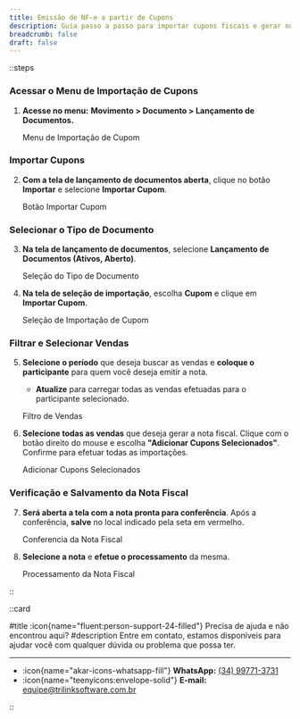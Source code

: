 ```yaml
---
title: Emissão de NF-e a partir de Cupons
description: Guia passo a passo para importar cupons fiscais e gerar notas fiscais eletrônicas (NF-e) no sistema.
breadcrumb: false
draft: false
---
```


::steps

### Acessar o Menu de Importação de Cupons

1. **Acesse no menu:** **Movimento > Documento > Lançamento de Documentos.**

   Menu de Importação de Cupom

### Importar Cupons

2. **Com a tela de lançamento de documentos aberta**, clique no botão **Importar** e selecione **Importar Cupom**.

   Botão Importar Cupom

### Selecionar o Tipo de Documento

3. **Na tela de lançamento de documentos**, selecione **Lançamento de Documentos (Ativos, Aberto)**.

   Seleção do Tipo de Documento

4. **Na tela de seleção de importação**, escolha **Cupom** e clique em **Importar Cupom**.

   Seleção de Importação de Cupom

### Filtrar e Selecionar Vendas

5. **Selecione o período** que deseja buscar as vendas e **coloque o participante** para quem você deseja emitir a nota.

   - **Atualize** para carregar todas as vendas efetuadas para o participante selecionado.

   Filtro de Vendas

6. **Selecione todas as vendas** que deseja gerar a nota fiscal. Clique com o botão direito do mouse e escolha **"Adicionar Cupons Selecionados"**. Confirme para efetuar todas as importações.

   Adicionar Cupons Selecionados

### Verificação e Salvamento da Nota Fiscal

7. **Será aberta a tela com a nota pronta para conferência**. Após a conferência, **salve** no local indicado pela seta em vermelho.

   Conferencia da Nota Fiscal

8. **Selecione a nota** e **efetue o processamento** da mesma.

   Processamento da Nota Fiscal

::

::card

#title
:icon{name="fluent:person-support-24-filled"} Precisa de ajuda e não encontrou aqui?
#description
Entre em contato, estamos disponíveis para ajudar você com qualquer dúvida ou problema que possa ter.

---

- :icon{name="akar-icons-whatsapp-fill"} **WhatsApp:** [(34) 99771-3731](https://wa.me/trilinksoftware)
- :icon{name="teenyicons:envelope-solid"} **E-mail:** [equipe@trilinksoftware.com.br](mailto:equipe@trilinksoftware.com.br)

::